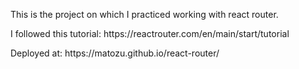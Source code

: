 <p>This is the project on which I practiced working with react router.</p>
<p>I followed this tutorial: https://reactrouter.com/en/main/start/tutorial</p>
<p>Deployed at: https://matozu.github.io/react-router/</p>
